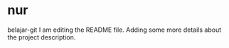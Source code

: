 # nur
belajar-git
I am editing the README file. Adding some more details about the project description.
